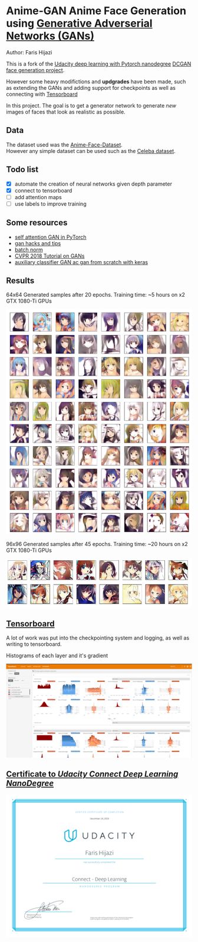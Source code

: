 # Anime-GAN Anime Face Generation using [Generative Adverserial Networks (GANs)](https://en.wikipedia.org/wiki/Generative_adversarial_network)

Author: Faris Hijazi

This is a fork of the [Udacity deep learning with Pytorch nanodegree](https://www.udacity.com/course/deep-learning-pytorch--ud188) [DCGAN face generation project](https://github.com/udacity/deep-learning-v2-pytorch/tree/master/project-face-generation).

However some heavy modifictions and **updgrades** have been made, such as extending the GANs and adding support for checkpoints as well as connecting with [Tensorboard](https://www.tensorflow.org/tensorboard)

In this project. The goal is to get a generator network to generate *new* images of faces that look as realistic as possible.

## Data

The dataset used was the [Anime-Face-Dataset](https://github.com/Mckinsey666/Anime-Face-Dataset).  
However any simple dataset can be used such as the [Celeba dataset](http://mmlab.ie.cuhk.edu.hk/projects/CelebA.html).

## Todo list

- [x] automate the creation of neural networks given depth parameter
- [x] connect to tensorboard
- [ ] add attention maps
- [ ] use labels to improve training

## Some resources

- [self attention GAN in PyTorch](https://github.com/heykeetae/Self-Attention-GAN)
- [gan hacks and tips](https://github.com/soumith/ganhacks)
- [batch norm](https://gist.github.com/shagunsodhani/4441216a298df0fe6ab0)
- [CVPR 2018 Tutorial on GANs](https://sites.google.com/view/cvpr2018tutorialongans/)
- [auxiliary classifier GAN ac gan from scratch with keras](https://machinelearningmastery.com/how-to-develop-an-auxiliary-classifier-gan-ac-gan-from-scratch-with-keras/)

## Results

64x64 Generated samples after 20 epochs. Training time: ~5 hours on x2 GTX 1080-Ti GPUs

![64x64](assets/generated_sample_64x64(epoch20).png)

96x96 Generated samples after 45 epochs. Training time: ~20 hours on x2 GTX 1080-Ti GPUs

![96x96](assets/generated_sample_96x96(epoch45).png)

## [Tensorboard](https://www.tensorflow.org/tensorboard)

A lot of work was put into the checkpointing system and logging, as well as writing to tensorboard.

Histograms of each layer and it's gradient

![histograms](./assets/tensorboard_histograms.png)

## [Certificate to *Udacity Connect Deep Learning NanoDegree*](https://graduation.udacity.com/confirm/CTG23EKQ)

![certificate](assets/Certificate-ConnectDeepLearning-FarisHijazi.png)